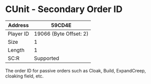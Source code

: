 #  CUnit - Secondary Order ID
Address   | 59CD4E
----------|-------------
Player ID | 19066 (Byte Offset: 2)
Size 	  | 1
Length 	  | 1
SC:R      | Supported

The order ID for passive orders such as Cloak, Build, ExpandCreep, cloaking field, etc.

